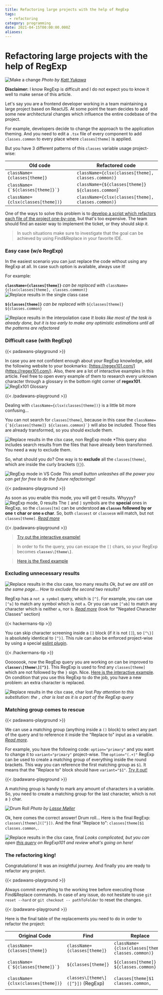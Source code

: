 ```yaml
---
title: Refactoring large projects with the help of RegExp
tags:
  - refactoring
category: programming
date: 2021-04-15T00:00:00.000Z
aliases:
---
```

# Refactoring large projects with the help of RegExp

![Make a change](./change.jpg)
*Photo by [Katt Yukawa](https://unsplash.com/photos/K0E6E0a0R3A)*

**Disclaimer:** I know RegExp is difficult and I do not expect you to know it well to make sense of this article.

Let's say you are a frontend developer working in a team maintaining a large project based on ReactJS. At some point the team decides to add some new architectural changes which influence the entire codebase of the project.

For example, developers decide to change the approach to the application theming. And you need to edit a `.tsx` file of every component to add `classes.common` to every place where `classes[theme]` is applied.

But you have 3 different patterns of this `classes` variable usage project-wise:

| Old code                            | Refactored code                                    |
| ----------------------------------- | -------------------------------------------------- |
| `className={classes[theme]}`        | `className={clsx(classes[theme], classes.common)}` |
| ``className={`${classes[theme]}`}`` | `className={${classes[theme]} ${classes.common`}`  |
| `className={clsx(classes[theme])}`  | `className={clsx(classes[theme], classes.common)}` |

One of the ways to solve this problem is to [develop a script which refactors each file of the project one-by-one](/hacks/20210330-refactor-large-codebases-with-nodejs/), but that's too expensive. The team should find an easier way to implement the ticket, or they should *skip it*.

> In such situations make sure to investigate that the goal can be achieved by using Find&Replace in your favorite IDE.

### Easy case (w/o RegExp)

In the easiest scenario you can just replace the code without using any RegExp at all. In case such option is available, always use it!

For example:

**`className={classes[theme]}`** *can be replaced with* `className={clsx(classes[theme], classes.common)}`
![Replace results in the single class case](./single-1-replace.webp)

**`${classes[theme]}`** *can be replaced with* `${classes[theme]} ${classes.common}`

![Replace results in the interpolation case](./interpolation-1-replace.webp)
*It looks like most of the task is already done, but it is too early to make any optimistic estimations until all the patterns are refactored*

### Difficult case (with RegExp)

{{< padawans-playground >}}

In case you are not confident enough about your RegExp knowledge, add the following website to your bookmarks: [https://regex101.com/](https://regex101.com/). Also, there are a lot of interactive examples in this article. Feel free to open every example of them to research every unknown character through a glossary in the bottom right corner of **regex101**.
![RegEx101 Glossary](./regex-glossary.webp)

{{< /padawans-playground >}}

Dealing with `className={clsx(classes[theme])}` is a little bit more confusing...

You can not search for `classes[theme]`, because in this case the ``className={`${classes[theme]} ${classes.common}`}`` will also be included. Those files are already transformed, so you should exclude them.

![Replace results in the clsx case, non RegExp mode](./clsx-1-too-many-results-non-regexp.webp)
*This query also includes search results from the files that have already been transformed. You need a way to exclude them.

So, what should you do? One way is to **exclude** all the `classes[theme]`, which are inside the curly brackets (`{}`).

![RegExp mode in VS Code](./clsx-2-regexp-mode.webp)
*This small button unleashes all the power you can get for free to do the future refactorings!*

{{< padawans-playground >}}

As soon as you enable this mode, you will get 0 results. Whyyyy? 
![RegExp mode, 0 results](./clsx-11-regexp-mode-no-results.webp)
The `[` and `]` symbols are the **special** ones in RegExp, so the `classes[tm]` can be understood **as `classes` followed by or one `t` char or one `m` char**. So, both `classest` or `classesm` will match, but not `classes[theme]`. *[Read more](https://www.regular-expressions.info/charclass.html)*

{{< /padawans-playground >}}

> [Try out the interactive example!](https://regex101.com/r/DzQZ05/1)

> In order to fix the query, you can escape the `[]` chars, so your RegExp becomes **`classes\[theme\]`**.

> [Here is the fixed example](https://regex101.com/r/ykhQiX/1)

### Excluding unnecessary results

![Replace results in the clsx case, too many results](./clsx-3-too-many-results.webp)
*Ok, but we are still on the same page... How to exclude the second two results?*

RegExp has a `not a symbol` query, which is `[^]`. For example, you can use `[^a]` to match any symbol which is not `a`. Or you can use `[^ab]` to match any character which is neither `a`, nor `b`. *[Read more](https://www.regular-expressions.info/charclass.html)* (look for "Negated Character Classes" section)

{{< hackermans-tip >}}

You can skip character screening inside a `[]` block (if it is not `[]`), so `[^\}]` is absolutely identical to `[^}]`. This rule can also be enforced project-wise by using a special [eslint plugin](https://eslint.org/docs/rules/no-useless-escape).

{{< /hackermans-tip >}}

Oooooook, now the RegExp query you are working on can be improved to **`classes\[theme\][^}]`**. This RegExp is used to find any `classes[theme]` which are not followed by the `}` sign. Nice. [Here is the interactive example](https://regex101.com/r/bkeutw/1). On condition that you use this RegExp to do the job, you have a new problem: an extra character is replaced.

![Replace results in the clsx case, char lost](./clsx-4-replace-comma-lost.webp)
*Pay attention to this substitution: the `,` char is lost as it is a part of the RegExp query*

### Matching group comes to rescue

{{< padawans-playground >}}

We can use a matching group (anything inside a `()` block) to select any part of the query and to reference it inside the "Replace to" input as a variable. *[Read more](https://docs.microsoft.com/en-us/visualstudio/ide/using-regular-expressions-in-visual-studio?view=vs-2019#capture-groups-and-replacement-patterns)*.

For example, you have the following code: `option="primary"` and you want to change it to `variant="primary"` project-wise. The `option="(.+)"` RegExp can be used to create a matching group of everything inside the round brackets. This way you can reference the first matching group as `$1`. It means that the "Replace to" block should have `variant="$1"`. [Try it out!](https://regex101.com/r/mw5zMV/1)

{{< /padawans-playground >}}

A matching group is handy to mark any amount of characters in a variable. So, you need to create a matching group for the last character, which is not a `}` char. 

![Drum Roll](./drum-roll.jpg)
*Photo by [Lasse Møller](https://unsplash.com/photos/6v4TMhQxVJg)*

Ok, here comes the correct answer! Drum roll... Here is the final RegExp: `classes\[theme\]([^}])`. And the final "Replace to": `classes[theme]$1 classes.common,`.

![Replace results in the clsx case, final](./clsx-5-final.webp)
*Looks complicated, but you can open [this query](https://regex101.com/r/Yr5IZa/1) on RegExp101 and review what's going on here!*

### The refactoring king!

Congratulations! It was an insightful journey. And finally you are ready to refactor any project. 

{{< padawans-playground >}}

Always commit everything to the working tree before executing those Find&Replace commands. In case of any issue, do not hesitate to use `git reset --hard` or `git checkout -- pathToFolder` to reset the changes.

{{< /padawans-playground >}}

Here is the final table of the replacements you need to do in order to refactor the project:

| Original Code                       | Find                              | Replace                                            | Transformed Code                                      |
| ----------------------------------- | --------------------------------- | -------------------------------------------------- | ----------------------------------------------------- |
| `className={classes[theme]}`        | `className={classes[theme]}`      | `className={clsx(classes[theme], classes.common)}` | `className={clsx(classes[theme], classes.common)}`    |
| ``className={`${classes[theme]}`}`` | `${classes[theme]}`               | ``${classes[theme]} ${classes.common}``            | ``className={`${classes[theme]} ${classes.common}`}`` |
| `className={clsx(classes[theme])}`  | `classes\[theme\]([^}])` (RegExp) | `classes[theme]$1 classes.common,`                 | `className={clsx(classes[theme], classes.common)}`    |

